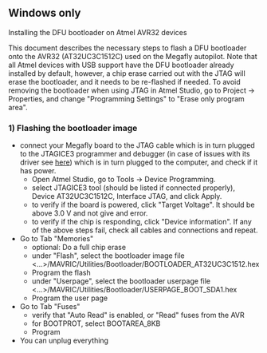## Windows only

Installing the DFU bootloader on Atmel AVR32 devices  

This document describes the necessary steps to flash a DFU bootloader onto the AVR32 (AT32UC3C1512C) used on the Megafly autopilot. Note that all Atmel devices with USB support have the DFU bootloader already installed by default, however, a chip erase carried out with the JTAG will erase the bootloader, and it needs to be re-flashed if needed. To avoid removing the bootloader when using JTAG in Atmel Studio, go to Project -> Properties, and change "Programming Settings" to "Erase only program area".


### 1) Flashing the bootloader image

- connect your Megafly board to the JTAG cable which is in turn plugged to the JTAGICE3 programmer and debugger (in case of issues with its driver see [here](http://atmel.force.com/support/articles/en_US/FAQ/How-to-downgrade-firmware-version-of-the-JTAGICE3-debbuger-so-that-it-can-work-with-IAR-for-AVR)) which is in turn plugged to the computer, and check if it has power.
   - Open Atmel Studio, go to Tools -> Device Programming.
   - select JTAGICE3 tool (should be listed if connected properly), Device AT32UC3C1512C, Interface JTAG, and click Apply. 
   - to verify if the board is powered, click "Target Voltage". It should be above 3.0 V and not give and error. 
   - to verify if the chip is responding, click "Device information". If any of the above steps fail, check all cables and connections and repeat.
- Go to Tab "Memories"
   - optional: Do a full chip erase
   - under "Flash", select the bootloader image file <...>/MAVRIC/Utilities/Bootloader/BOOTLOADER_AT32UC3C1512.hex
   - Program the flash
   - under "Userpage", select the bootloader userpage file <...>/MAVRIC/Utilities/Bootloader/USERPAGE_BOOT_SDA1.hex
   - Program the user page
- Go to Tab "Fuses"
   - verify that "Auto Read" is enabled, or "Read" fuses from the AVR
   - for BOOTPROT, select BOOTAREA_8KB
   - Program
- You can unplug everything